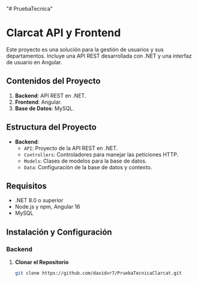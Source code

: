 "# PruebaTecnica" 

# Clarcat API y Frontend

Este proyecto es una solución para la gestión de usuarios y sus departamentos. Incluye una API REST desarrollada con .NET y una interfaz de usuario en Angular.

## Contenidos del Proyecto

1. **Backend**: API REST en .NET.
2. **Frontend**: Angular.
3. **Base de Datos**: MySQL.

## Estructura del Proyecto

- **Backend**:
  - `API`: Proyecto de la API REST en .NET.
  - `Controllers`: Controladores para manejar las peticiones HTTP.
  - `Models`: Clases de modelos para la base de datos.
  - `Data`: Configuración de la base de datos y contexto. 

## Requisitos

- .NET 8.0 o superior
- Node.js y npm, Angular 16
- MySQL 

## Instalación y Configuración

### Backend

1. **Clonar el Repositorio**

   ```sh
   git clone https://github.com/davidvr7/PruebaTecnicaClarcat.git
